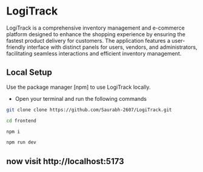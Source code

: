 # LogiTrack

LogiTrack is a comprehensive inventory management and e-commerce platform designed to enhance the shopping experience by ensuring the fastest product delivery for customers. The application features a user-friendly interface with distinct panels for users, vendors, and administrators, facilitating seamless interactions and efficient inventory management.

## Local Setup

Use the package manager [npm] to use LogiTrack locally. 
- Open your terminal and run the following commands

```bash
git clone clone https://github.com/Saurabh-2607/LogiTrack.git
```
```bash
cd frontend
```
```bash
npm i
```
```bash
npm run dev
```

## now visit http://localhost:5173 

